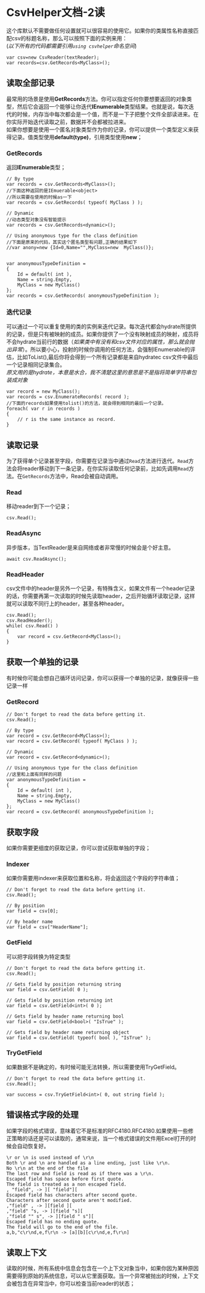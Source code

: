 # CsvHelper文档-2读
这个库默认不需要做任何设置就可以很容易的使用它。如果你的类属性名称直接匹配csv的标题名称，那么可以按照下面的实例来用：  
(*以下所有的代码都需要引用```using csvhelper```命名空间*)
``` 
var csv=new CsvReader(textReader);
var records=csv.GetRecords<MyClass>();
```
## 读取全部记录
最常用的场景是使用**GetRecords**方法。你可以指定任何你要想要返回的对象类型，然后它会返回一个能够让你迭代**IEnumerable**类型结果。也就是说，每次迭代的时候，内存当中每次都会是一个值，而不是一下子把整个文件全部读进来。在你实际开始迭代读取之前，数据并不会都被拉进来。  
如果你想要是使用一个匿名对象类型作为你的记录，你可以提供一个类型定义来获得记录。值类型使用**default(type)**，引用类型使用**new**；  
### GetRecords
返回**IEnumerable**类型；  
```
// By type
var records = csv.GetRecords<MyClass>();
//下面这种返回的是IEmuerable<object>
//所以需要在使用的时候as一下
var records = csv.GetRecords( typeof( MyClass ) );

// Dynamic
//动态类型对象没有智能提示
var records = csv.GetRecords<dynamic>();

// Using anonymous type for the class definition
//下面是原来的代码，其实这个匿名类型有问题,正确的结果如下
//var anony=new {Id=0,Name="",MyClass=new  MyClass()};


var anonymousTypeDefinition =
{
    Id = default( int ),
    Name = string.Empty,
    MyClass = new MyClass()
};
var records = csv.GetRecords( anonymousTypeDefinition );
```
### 迭代记录
可以通过一个可以重复使用的类的实例来迭代记录。每次迭代都会hydrate所提供的记录，但是只有被映射的成员。如果你提供了一个没有映射成员的映射，成员将不会hydrate当前行的数据（*如果类中有没有和csv文件对应的属性，那么就会抛出异常*）。所以要小心，投射的时候你调用的任何方法，会强制IEnumerable的评估，比如ToList(),最后你将会得到一个所有记录都是来自hydratec csv文件中最后一个记录相同记录集合。  
*原文用的是hydrate，本意是水合，我不清楚这里的意思是不是指将简单字符串包装成对象*  
```
var record = new MyClass();
var records = csv.EnumerateRecords( record );
//下面的records如果使用tolist()的方法，就会得到相同的最后一个记录。
foreach( var r in records )
{
    // r is the same instance as record.
}
```
## 读取记录
为了获得单个记录甚至字段，你需要在记录当中通过```Read```方法进行迭代。```Read```方法会将reader移动到下一条记录，在你实际读取任何记录前，比如先调用```Read```方法。在```GetRecords```方法中，Read会被自动调用。  
### Read
移动reader到下一个记录；  
```
csv.Read();
```
### ReadAsync
异步版本，当TextReader是来自网络或者非常慢的时候会是个好主意。  
```
await csv.ReadAsync();
```
### ReadHeader
csv文件中的header是另外一个记录，有特殊含义，如果文件有一个header记录的话，你需要再第一次读取的时候先读取header，之后开始循环读取记录，这样就可以读取不同行上的header，甚至各种header。  
```
csv.Read();
csv.ReadHeader();
while( csv.Read() )
{
    var record = csv.GetRecord<MyClass>();
}
```
## 获取一个单独的记录
有时候你可能会想自己循环访问记录，你可以获得一个单独的记录，就像获得一些记录一样
### GetRecord
```
// Don't forget to read the data before getting it.
csv.Read();

// By type
var record = csv.GetRecord<MyClass>();
var record = csv.GetRecord( typeof( MyClass ) );

// Dynamic
var record = csv.GetRecord<dynamic>();

// Using anonymous type for the class definition
//这里和上面有同样的问题
var anonymousTypeDefinition =
{
    Id = default( int ),
    Name = string.Empty,
    MyClass = new MyClass()
};
var record = csv.GetRecord( anonymousTypeDefinition );
```
## 获取字段
如果你需要更细度的获取记录，你可以尝试获取单独的字段；  
### Indexer
如果你需要用indexer来获取位置和名称，将会返回这个字段的字符串值；  
```
// Don't forget to read the data before getting it.
csv.Read();

// By position
var field = csv[0];

// By header name
var field = csv["HeaderName"];
```
### GetField
可以把字段转换为特定类型  
```
// Don't forget to read the data before getting it.
csv.Read();

// Gets field by position returning string
var field = csv.GetField( 0 );

// Gets field by position returning int
var field = csv.GetField<int>( 0 );

// Gets field by header name returning bool
var field = csv.GetField<bool>( "IsTrue" );

// Gets field by header name returning object
var field = csv.GetField( typeof( bool ), "IsTrue" );
```
### TryGetField
如果数据不是确定的，有时候可能无法转换，所以需要使用TryGetField。  
```
// Don't forget to read the data before getting it.
csv.Read();

var success = csv.TryGetField<int>( 0, out string field );
```
## 错误格式字段的处理
如果字段的格式错误，意味着它不是标准的RFC4180.RFC4180.如果使用一些修正策略的话还是可以读取的，通常来说，当一个格式错误的文件用Excel打开的时候会自动恢复好。
```
\r or \n is used instead of \r\n
Both \r and \n are handled as a line ending, just like \r\n.
No \r\n at the end of the file
The last row and field is read as if there was a \r\n.
Escaped field has space before first quote.
The field is treated as a non escaped field.
, "field", -> ][ "field"][
Escaped field has characters after second quote.
Characters after second quote aren't modified.
,"field" , -> ][field ][
,"field" "s, -> ][field "s][
,"field "" s", -> ][field " s"][
Escaped field has no ending quote.
The field will go to the end of the file.
a,b,"c\r\nd,e,f\r\n -> [a][b][c\r\nd,e,f\r\n]
```
## 读取上下文
读取的时候，所有系统中信息会包含在一个上下文对象当中，如果你因为某种原因需要得到原始的系统信息，可以从它里面获取。当一个异常被抛出的时候，上下文会被包含在异常当中，你可以检查当前reader的状态；